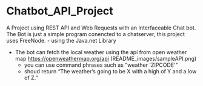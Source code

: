 # Chatbot_API_Project
A Project using REST API and Web Requests with an Interfaceable Chat bot.
The Bot is just a simple program conencted to a chatserver, this project uses FreeNode.
	- using the Java.net Library
- The bot can fetch the local weather using the api from open weather map https://openweathermap.org/api
	(README_images/sampleAPI.png)
	- you can use command phrases such as "weather 'ZIPCODE'" 
	- shoud return “The weather’s going to be X with a high of Y and a low of Z.”
